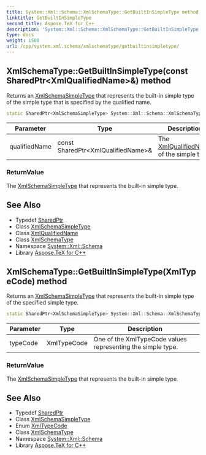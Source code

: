 ```yaml
---
title: System::Xml::Schema::XmlSchemaType::GetBuiltInSimpleType method
linktitle: GetBuiltInSimpleType
second_title: Aspose.TeX for C++
description: 'System::Xml::Schema::XmlSchemaType::GetBuiltInSimpleType method. Returns an XmlSchemaSimpleType that represents the built-in simple type of the simple type that is specified by the qualified name in C++.'
type: docs
weight: 1500
url: /cpp/system.xml.schema/xmlschematype/getbuiltinsimpletype/
---
```

## XmlSchemaType::GetBuiltInSimpleType(const SharedPtr\<XmlQualifiedName\>\&) method


Returns an [XmlSchemaSimpleType](../../xmlschemasimpletype/) that represents the built-in simple type of the simple type that is specified by the qualified name.

```cpp
static SharedPtr<XmlSchemaSimpleType> System::Xml::Schema::XmlSchemaType::GetBuiltInSimpleType(const SharedPtr<XmlQualifiedName> &qualifiedName)
```


| Parameter | Type | Description |
| --- | --- | --- |
| qualifiedName | const SharedPtr\<XmlQualifiedName\>\& | The [XmlQualifiedName](../../../system.xml/xmlqualifiedname/) of the simple type. |

### ReturnValue

The [XmlSchemaSimpleType](../../xmlschemasimpletype/) that represents the built-in simple type.

## See Also

* Typedef [SharedPtr](../../../system/sharedptr/)
* Class [XmlSchemaSimpleType](../../xmlschemasimpletype/)
* Class [XmlQualifiedName](../../../system.xml/xmlqualifiedname/)
* Class [XmlSchemaType](../)
* Namespace [System::Xml::Schema](../../)
* Library [Aspose.TeX for C++](../../../)
## XmlSchemaType::GetBuiltInSimpleType(XmlTypeCode) method


Returns an [XmlSchemaSimpleType](../../xmlschemasimpletype/) that represents the built-in simple type of the specified simple type.

```cpp
static SharedPtr<XmlSchemaSimpleType> System::Xml::Schema::XmlSchemaType::GetBuiltInSimpleType(XmlTypeCode typeCode)
```


| Parameter | Type | Description |
| --- | --- | --- |
| typeCode | XmlTypeCode | One of the XmlTypeCode values representing the simple type. |

### ReturnValue

The [XmlSchemaSimpleType](../../xmlschemasimpletype/) that represents the built-in simple type.

## See Also

* Typedef [SharedPtr](../../../system/sharedptr/)
* Class [XmlSchemaSimpleType](../../xmlschemasimpletype/)
* Enum [XmlTypeCode](../../xmltypecode/)
* Class [XmlSchemaType](../)
* Namespace [System::Xml::Schema](../../)
* Library [Aspose.TeX for C++](../../../)
